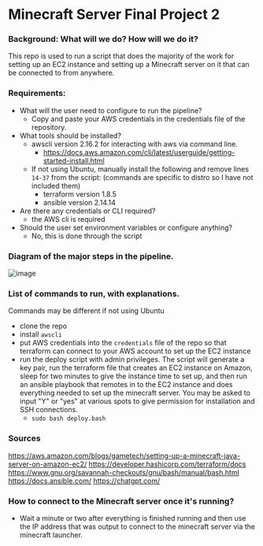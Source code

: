 # Minecraft Server Final Project 2

### Background: What will we do? How will we do it? 
This repo is used to run a script that does the majority of the work for setting up an EC2 instance and setting up a Minecraft server on it that can be connected to from anywhere.


### Requirements:
  - What will the user need to configure to run the pipeline?
    - Copy and paste your AWS credentials in the credentials file of the repository.
  - What tools should be installed?
    - awscli version 2.16.2 for interacting with aws via command line.
      - https://docs.aws.amazon.com/cli/latest/userguide/getting-started-install.html
    - If not using Ubuntu, manually install the following and remove lines `14-37` from the script: (commands are specific to distro so I have not included them)
      - terraform version 1.8.5
      - ansible version 2.14.14
  - Are there any credentials or CLI required?
    - the AWS cli is required
  - Should the user set environment variables or configure anything?
    - No, this is done through the script

### Diagram of the major steps in the pipeline. 
![image](https://github.com/eggeg/Minecraft-Server/assets/82609842/8909d8ea-3f50-4c18-ab8d-39f5f72023c3)


### List of commands to run, with explanations.

  Commands may be different if not using Ubuntu
  - clone the repo
  - install `awscli`
  - put AWS credentials into the `credentials` file of the repo so that terraform can connect to your AWS account to set up the EC2 instance
  - run the deploy script with admin privileges. The script will generate a key pair, run the terraform file that creates an EC2 instance on Amazon, sleep for two minutes to give the instance time to set up, and then run an ansible playbook that remotes in to the EC2 instance and does everything needed to set up the minecraft server. You may be asked to input "Y" or "yes" at various spots to give permission for installation and SSH connections.
    - `sudo bash deploy.bash`
   
### Sources
https://aws.amazon.com/blogs/gametech/setting-up-a-minecraft-java-server-on-amazon-ec2/
https://developer.hashicorp.com/terraform/docs
https://www.gnu.org/savannah-checkouts/gnu/bash/manual/bash.html
https://docs.ansible.com/
https://chatgpt.com/
  

### How to connect to the Minecraft server once it's running?

- Wait a minute or two after everything is finished running and then use the IP address that was output to connect to the minecraft server via the minecraft launcher. 
